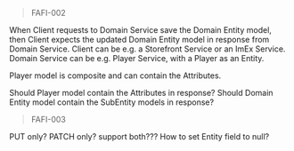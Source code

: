 
> FAFI-002

When Client requests to Domain Service save the Domain Entity model, then Client expects the updated Domain Entity model in response from Domain Service.
Client can be e.g. a Storefront Service or an ImEx Service.
Domain Service can be e.g. Player Service, with a Player as an Entity. 

Player model is composite and can contain the Attributes.

Should Player model contain the Attributes in response?
Should Domain Entity model contain the SubEntity models in response?




> FAFI-003

PUT only? PATCH only? support both???
How to set Entity field to null?



